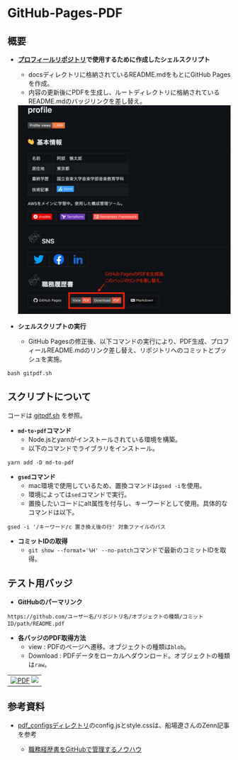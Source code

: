 # GitHub-Pages-PDF
## 概要
- __[プロフィールリポジトリ](https://github.com/Shintaro-Abe)で使用するために作成したシェルスクリプト__
    - docsディレクトリに格納されているREADME.mdをもとにGitHub Pagesを作成。
    - 内容の更新後にPDFを生成し、ルートディレクトリに格納されているREADME.mdのバッジリンクを差し替え。
  
  
    <img src="images/ghp1.png" width="500px">

- __シェルスクリプトの実行__
    - GitHub Pagesの修正後、以下コマンドの実行により、PDF生成、プロフィールREADME.mdのリンク差し替え、リポジトリへのコミットとプッシュを実施。
```
bash gitpdf.sh
```
## スクリプトについて
コードは
[gitpdf.sh](gitpdf.sh)
を参照。

- __` md-to-pdf `コマンド__
    - Node.jsとyarnがインストールされている環境を構築。
    - 以下のコマンドでライブラリをインストール。
```
yarn add -D md-to-pdf
```

- __` gsed `コマンド__
    - mac環境で使用しているため、置換コマンドは` gsed -i `を使用。
    - 環境によっては` sed `コマンドで実行。
    - 置換したいコードにalt属性を付与し、キーワードとして使用。具体的なコマンドは以下。
  
```
gsed -i '/キーワード/c 置き換え後の行' 対象ファイルのパス
```
- __コミットIDの取得__
    - ` git show --format='%H' --no-patch `コマンドで最新のコミットIDを取得。

## テスト用バッジ
- __GitHubのパーマリンク__
```
https://github.com/ユーザー名/リポジトリ名/オブジェクトの種類/コミットID/path/README.pdf
```
- __各バッジのPDF取得方法__
    - view : PDFのページへ遷移。オブジェクトの種類は` blob `。
    - Download : PDFデータをローカルへダウンロード。オブジェクトの種類は` raw `。

<table>
  <tbody>
    <tr>
      <td align='left'><a href='https://github.com/Shintaro-Abe/test/blob/8d4d873f41a1a91afa3a2f0eaf9eb253f01029a4/docs/README.pdf'><img alt='PDF' src='https://img.shields.io/badge/View-PDF-red.svg?style=flat-square'></a> <a href='https://github.com/Shintaro-Abe/test/raw/8d4d873f41a1a91afa3a2f0eaf9eb253f01029a4/docs/README.pdf'><img src='https://img.shields.io/badge/Download-PDF-red.svg?style=flat-square'></a></td>
    </tr>
  </tbody>
</table>

## 参考資料

- [pdf_configsディレクトリ](pdf-configs)のconfig.jsとstyle.cssは、船場遼さんのZenn記事を参考

    - [職務経歴書をGitHubで管理するノウハウ](https://zenn.dev/ryo_f/articles/2f925f621e6d99)
